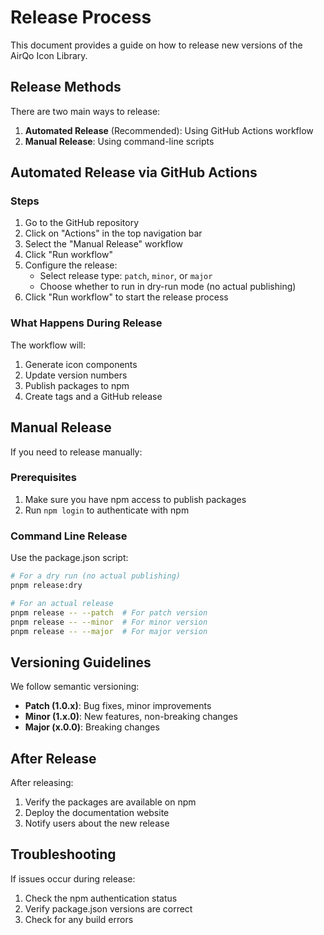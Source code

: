 # Release Process

This document provides a guide on how to release new versions of the AirQo Icon Library.

## Release Methods

There are two main ways to release:

1. **Automated Release** (Recommended): Using GitHub Actions workflow
2. **Manual Release**: Using command-line scripts

## Automated Release via GitHub Actions

### Steps

1. Go to the GitHub repository
2. Click on "Actions" in the top navigation bar
3. Select the "Manual Release" workflow
4. Click "Run workflow"
5. Configure the release:
   - Select release type: `patch`, `minor`, or `major`
   - Choose whether to run in dry-run mode (no actual publishing)
6. Click "Run workflow" to start the release process

### What Happens During Release

The workflow will:

1. Generate icon components
2. Update version numbers
3. Publish packages to npm
4. Create tags and a GitHub release

## Manual Release

If you need to release manually:

### Prerequisites

1. Make sure you have npm access to publish packages
2. Run `npm login` to authenticate with npm

### Command Line Release

Use the package.json script:

```bash
# For a dry run (no actual publishing)
pnpm release:dry

# For an actual release
pnpm release -- --patch  # For patch version
pnpm release -- --minor  # For minor version
pnpm release -- --major  # For major version
```

## Versioning Guidelines

We follow semantic versioning:

- **Patch (1.0.x)**: Bug fixes, minor improvements
- **Minor (1.x.0)**: New features, non-breaking changes
- **Major (x.0.0)**: Breaking changes

## After Release

After releasing:

1. Verify the packages are available on npm
2. Deploy the documentation website
3. Notify users about the new release

## Troubleshooting

If issues occur during release:

1. Check the npm authentication status
2. Verify package.json versions are correct
3. Check for any build errors
